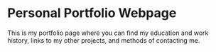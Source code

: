 # Personal Portfolio Webpage

This is my portfolio page where you can find my education and work history, links to my other projects, and methods of contacting me. 


